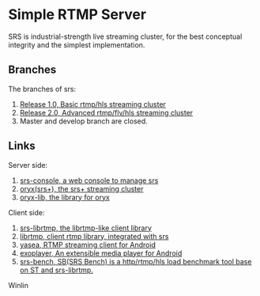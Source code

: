 Simple RTMP Server
==================

SRS is industrial-strength live streaming cluster, for the best conceptual integrity and the simplest implementation.

## Branches

The branches of srs:

1. [Release 1.0, Basic rtmp/hls streaming cluster](https://github.com/ossrs/srs/tree/1.0release)
1. [Release 2.0, Advanced rtmp/flv/hls streaming cluster](https://github.com/ossrs/srs/tree/2.0release)
1. Master and develop branch are closed.

## Links

Server side:

1. [srs-console, a web console to manage srs](https://github.com/ossrs/srs-ngb/tree/master/trunk/research/srs-console)
1. [oryx(srs+), the srs+ streaming cluster](https://github.com/ossrs/go-oryx)
1. [oryx-lib, the library for oryx](https://github.com/ossrs/go-oryx-lib)

Client side:

1. [srs-librtmp, the librtmp-like client library](https://github.com/ossrs/srs-librtmp)
1. [librtmp, client rtmp library, integrated with srs](https://github.com/ossrs/librtmp)
1. [yasea, RTMP streaming client for Android](https://github.com/begeekmyfriend/yasea)
1. [exoplayer, An extensible media player for Android](https://github.com/google/ExoPlayer)
1. [srs-bench, SB(SRS Bench) is a http/rtmp/hls load benchmark tool base on ST and srs-librtmp.](https://github.com/ossrs/srs-bench)

Winlin

